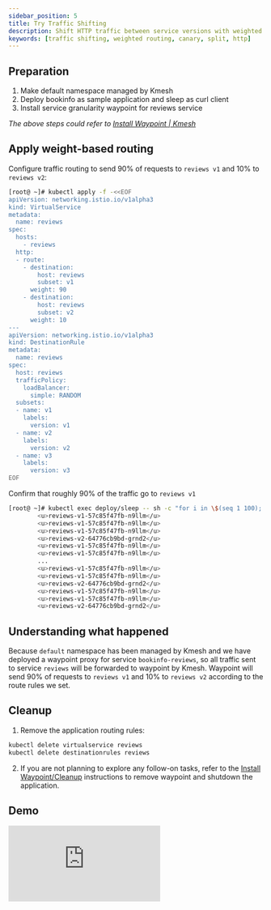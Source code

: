 ```yaml
---
sidebar_position: 5
title: Try Traffic Shifting
description: Shift HTTP traffic between service versions with weighted routing.
keywords: [traffic shifting, weighted routing, canary, split, http]
---
```


## Preparation

1. Make default namespace managed by Kmesh
2. Deploy bookinfo as sample application and sleep as curl client
3. Install service granularity waypoint for reviews service

_The above steps could refer to [Install Waypoint | Kmesh](/docs/application-layer/install_waypoint.md#preparation)_

## Apply weight-based routing

Configure traffic routing to send 90% of requests to `reviews v1` and 10% to `reviews v2`:

```bash
[root@ ~]# kubectl apply -f -<<EOF
apiVersion: networking.istio.io/v1alpha3
kind: VirtualService
metadata:
  name: reviews
spec:
  hosts:
    - reviews
  http:
  - route:
    - destination:
        host: reviews
        subset: v1
      weight: 90
    - destination:
        host: reviews
        subset: v2
      weight: 10
---
apiVersion: networking.istio.io/v1alpha3
kind: DestinationRule
metadata:
  name: reviews
spec:
  host: reviews
  trafficPolicy:
    loadBalancer:
      simple: RANDOM
  subsets:
  - name: v1
    labels:
      version: v1
  - name: v2
    labels:
      version: v2
  - name: v3
    labels:
      version: v3
EOF
```

Confirm that roughly 90% of the traffic go to `reviews v1`

```bash
[root@ ~]# kubectl exec deploy/sleep -- sh -c "for i in \$(seq 1 100); do curl -s http://productpage:9080/productpage | grep reviews-v.-; done"
        <u>reviews-v1-57c85f47fb-n9llm</u>
        <u>reviews-v1-57c85f47fb-n9llm</u>
        <u>reviews-v1-57c85f47fb-n9llm</u>
        <u>reviews-v2-64776cb9bd-grnd2</u>
        <u>reviews-v1-57c85f47fb-n9llm</u>
        <u>reviews-v1-57c85f47fb-n9llm</u>
        ...
        <u>reviews-v1-57c85f47fb-n9llm</u>
        <u>reviews-v1-57c85f47fb-n9llm</u>
        <u>reviews-v2-64776cb9bd-grnd2</u>
        <u>reviews-v1-57c85f47fb-n9llm</u>
        <u>reviews-v1-57c85f47fb-n9llm</u>
        <u>reviews-v2-64776cb9bd-grnd2</u>
```

## Understanding what happened

Because `default` namespace has been managed by Kmesh and we have deployed a waypoint proxy for service `bookinfo-reviews`, so all traffic sent to service `reviews` will be forwarded to waypoint by Kmesh. Waypoint will send 90% of requests to `reviews v1` and 10% to `reviews v2` according to the route rules we set.

## Cleanup

1. Remove the application routing rules:

```bash
kubectl delete virtualservice reviews
kubectl delete destinationrules reviews
```

2. If you are not planning to explore any follow-on tasks, refer to the [Install Waypoint/Cleanup](/docs/application-layer/install_waypoint.md#cleanup) instructions to remove waypoint and shutdown the application.

## Demo

<div className="video-responsive">
  <iframe
    src="https://www.youtube.com/embed/qX6qFfk4Z4k"
    frameborder="0"
    allowfullscreen
  ></iframe>
</div>
